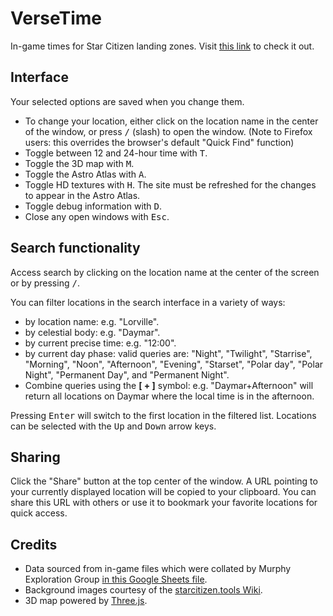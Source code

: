 # VerseTime
In-game times for Star Citizen landing zones.
Visit [this link](https://dydrmr.github.io/VerseTime/) to check it out.

## Interface
Your selected options are saved when you change them.
* To change your location, either click on the location name in the center of the window, or press <kbd>/</kbd> (slash) to open the window. (Note to Firefox users: this overrides the browser's default "Quick Find" function)
* Toggle between 12 and 24-hour time with <kbd>T</kbd>.
* Toggle the 3D map with <kbd>M</kbd>.
* Toggle the Astro Atlas with <kbd>A</kbd>.
* Toggle HD textures with <kbd>H</kbd>. The site must be refreshed for the changes to appear in the Astro Atlas.
* Toggle debug information with <kbd>D</kbd>.
* Close any open windows with <kbd>Esc</kbd>.

## Search functionality
Access search by clicking on the location name at the center of the screen or by pressing <kbd>/</kbd>.

You can filter locations in the search interface in a variety of ways:
* by location name: e.g. "Lorville".
* by celestial body: e.g. "Daymar".
* by current precise time: e.g. "12:00".
* by current day phase: valid queries are: "Night", "Twilight", "Starrise", "Morning", "Noon", "Afternoon", "Evening", "Starset", "Polar day", "Polar Night", "Permanent Day", and "Permanent Night".
* Combine queries using the **[ + ]** symbol: e.g. "Daymar+Afternoon" will return all locations on Daymar where the local time is in the afternoon.

Pressing <kbd>Enter</kbd> will switch to the first location in the filtered list.
Locations can be selected with the <kbd>Up</kbd> and <kbd>Down</kbd> arrow keys.

## Sharing
Click the "Share" button at the top center of the window. A URL pointing to your currently displayed location will be copied to your clipboard. You can share this URL with others or use it to bookmark your favorite locations for quick access.

## Credits
* Data sourced from in-game files which were collated by Murphy Exploration Group [in this Google Sheets file](https://docs.google.com/spreadsheets/d/1aGJ0_49ve1NKf0GvSteSt3-a4jSxnj2snHmTDwKTBgs/edit#gid=1238406064).
* Background images courtesy of the [starcitizen.tools Wiki](https://starcitizen.tools/Star_Citizen_Wiki).
* 3D map powered by [Three.js](https://threejs.org/).